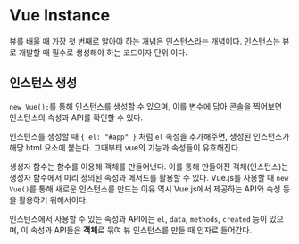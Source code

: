 # Vue Instance

뷰를 배울 때 가장 첫 번째로 알아야 하는 개념은 인스턴스라는 개념이다. 인스턴스는 뷰로 개발할 때 필수로 생성해야 하는 코드이자 단위 이다.

## 인스턴스 생성

`new Vue();`를 통해 인스턴스를 생성할 수 있으며, 이를 변수에 담아 콘솔을 찍어보면 인스턴스의 속성과 API를 확인할 수 있다.

인스턴스를 생성할 때 `{ el: "#app" }` 처럼 `el` 속성을 추가해주면, 생성된 인스턴스가 해당 html 요소에 붙는다. 그때부터 vue의 기능과 속성들이 유효해진다.

생성자 함수는 함수를 이용해 객체를 만들어낸다. 이를 통해 만들어진 객체(인스턴스)는 생성자 함수에서 미리 정의된 속성과 메서드를 활용할 수 있다. Vue.js를 사용할 때 `new Vue()`를 통해 새로운 인스턴스를 만드는 이유 역시 Vue.js에서 제공하는 API와 속성 등을 활용하기 위해서이다.

인스턴스에서 사용할 수 있는 속성과 API에는 `el`, `data`, `methods`, `created` 등이 있으며, 이 속성과 API들은 **객체**로 묶여 뷰 인스턴스를 만들 때 인자로 들어간다.
